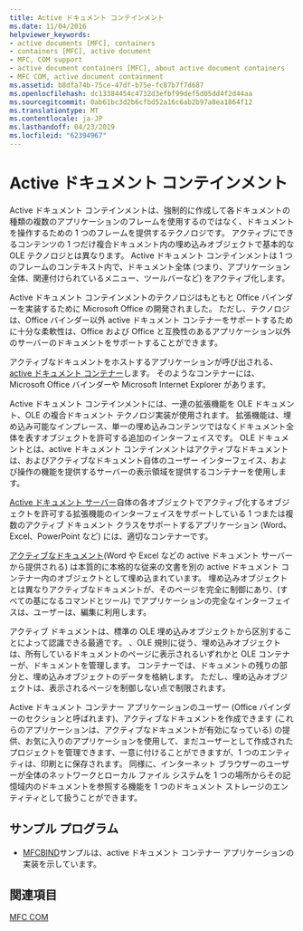 ```yaml
---
title: Active ドキュメント コンテインメント
ms.date: 11/04/2016
helpviewer_keywords:
- active documents [MFC], containers
- containers [MFC], active document
- MFC, COM support
- active document containers [MFC], about active document containers
- MFC COM, active document containment
ms.assetid: b8dfa74b-75ce-47df-b75e-fc87b7f7d687
ms.openlocfilehash: dc13384454c4732d3efbf99def5d05dd4f2d44aa
ms.sourcegitcommit: 0ab61bc3d2b6cfbd52a16c6ab2b97a8ea1864f12
ms.translationtype: MT
ms.contentlocale: ja-JP
ms.lasthandoff: 04/23/2019
ms.locfileid: "62394967"
---
```

# <a name="active-document-containment"></a>Active ドキュメント コンテインメント

Active ドキュメント コンテインメントは、強制的に作成して各ドキュメントの種類の複数のアプリケーションのフレームを使用するのではなく、ドキュメントを操作するための 1 つのフレームを提供するテクノロジです。 アクティブにできるコンテンツの 1 つだけ複合ドキュメント内の埋め込みオブジェクトで基本的な OLE テクノロジとは異なります。 Active ドキュメント コンテインメントは 1 つのフレームのコンテキスト内で、ドキュメント全体 (つまり、アプリケーション全体、関連付けられているメニュー、ツールバーなど) をアクティブ化します。

Active ドキュメント コンテインメントのテクノロジはもともと Office バインダーを実装するために Microsoft Office の開発されました。 ただし、テクノロジは、Office バインダー以外 active ドキュメント コンテナーをサポートするために十分な柔軟性は、Office および Office と互換性のあるアプリケーション以外のサーバーのドキュメントをサポートすることができます。

アクティブなドキュメントをホストするアプリケーションが呼び出される、 [active ドキュメント コンテナー](../mfc/active-document-containers.md)します。 そのようなコンテナーには、Microsoft Office バインダーや Microsoft Internet Explorer があります。

Active ドキュメント コンテインメントには、一連の拡張機能を OLE ドキュメント、OLE の複合ドキュメント テクノロジ実装が使用されます。 拡張機能は、埋め込み可能なインプレース、単一の埋め込みコンテンツではなくドキュメント全体を表すオブジェクトを許可する追加のインターフェイスです。 OLE ドキュメントとは、active ドキュメント コンテインメントはアクティブなドキュメントは、およびアクティブなドキュメント自体のユーザー インターフェイス、および操作の機能を提供するサーバーの表示領域を提供するコンテナーを使用します。

[Active ドキュメント サーバー](../mfc/active-document-servers.md)自体の各オブジェクトでアクティブ化するオブジェクトを許可する拡張機能のインターフェイスをサポートしている 1 つまたは複数のアクティブ ドキュメント クラスをサポートするアプリケーション (Word、Excel、PowerPoint など) には、適切なコンテナーです。

[アクティブなドキュメント](../mfc/active-documents.md)(Word や Excel などの active ドキュメント サーバーから提供される) は本質的に本格的な従来の文書を別の active ドキュメント コンテナー内のオブジェクトとして埋め込まれています。 埋め込みオブジェクトとは異なりアクティブなドキュメントが、そのページを完全に制御にあり、(すべての基になるコマンドとツール) でアプリケーションの完全なインターフェイスは、ユーザーは、編集に利用します。

アクティブ ドキュメントは、標準の OLE 埋め込みオブジェクトから区別することによって認識できる最適です。 、OLE 規則に従う、埋め込みオブジェクトは、所有しているドキュメントのページに表示されるいずれかと OLE コンテナーが、ドキュメントを管理します。 コンテナーでは、ドキュメントの残りの部分と、埋め込みオブジェクトのデータを格納します。 ただし、埋め込みオブジェクトは、表示されるページを制御しない点で制限されます。

Active ドキュメント コンテナー アプリケーションのユーザー (Office バインダーのセクションと呼ばれます)、アクティブなドキュメントを作成できます (これらのアプリケーションは、アクティブなドキュメントが有効になっている) の提供、お気に入りのアプリケーションを使用して、まだユーザーとして作成されたプロジェクトを管理できます、一意に付けることができますが、1 つのエンティティは、印刷とに保存されます。 同様に、インターネット ブラウザーのユーザーが全体のネットワークとローカル ファイル システムを 1 つの場所からその記憶域内のドキュメントを参照する機能を 1 つのドキュメント ストレージのエンティティとして扱うことができます。

## <a name="sample-programs"></a>サンプル プログラム

- [MFCBIND](../overview/visual-cpp-samples.md)サンプルは、active ドキュメント コンテナー アプリケーションの実装を示しています。

## <a name="see-also"></a>関連項目

[MFC COM](../mfc/mfc-com.md)
